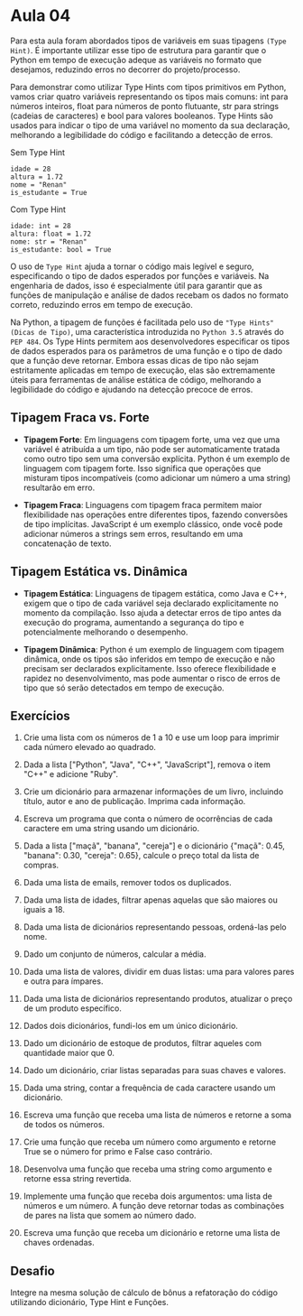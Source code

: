 # Aula 04

Para esta aula foram abordados tipos de variáveis em suas tipagens `(Type Hint)`. É importante utilizar esse tipo de estrutura para garantir que o Python em tempo de execução adeque as variáveis no formato que desejamos, reduzindo erros no decorrer do projeto/processo.

Para demonstrar como utilizar Type Hints com tipos primitivos em Python, vamos criar quatro variáveis representando os tipos mais comuns: int para números inteiros, float para números de ponto flutuante, str para strings (cadeias de caracteres) e bool para valores booleanos. Type Hints são usados para indicar o tipo de uma variável no momento da sua declaração, melhorando a legibilidade do código e facilitando a detecção de erros.

Sem Type Hint
```
idade = 28
altura = 1.72
nome = "Renan"
is_estudante = True
```

Com Type Hint
```
idade: int = 28
altura: float = 1.72
nome: str = "Renan"
is_estudante: bool = True
```

O uso de `Type Hint` ajuda a tornar o código mais legível e seguro, especificando o tipo de dados esperados por funções e variáveis. Na engenharia de dados, isso é especialmente útil para garantir que as funções de manipulação e análise de dados recebam os dados no formato correto, reduzindo erros em tempo de execução.

Na Python, a tipagem de funções é facilitada pelo uso de `"Type Hints" (Dicas de Tipo)`, uma característica introduzida no `Python 3.5` através do `PEP 484`. Os Type Hints permitem aos desenvolvedores especificar os tipos de dados esperados para os parâmetros de uma função e o tipo de dado que a função deve retornar. Embora essas dicas de tipo não sejam estritamente aplicadas em tempo de execução, elas são extremamente úteis para ferramentas de análise estática de código, melhorando a legibilidade do código e ajudando na detecção precoce de erros.

## Tipagem Fraca vs. Forte

* **Tipagem Forte**: Em linguagens com tipagem forte, uma vez que uma variável é atribuída a um tipo, não pode ser automaticamente tratada como outro tipo sem uma conversão explícita. Python é um exemplo de linguagem com tipagem forte. Isso significa que operações que misturam tipos incompatíveis (como adicionar um número a uma string) resultarão em erro.
    
* **Tipagem Fraca**: Linguagens com tipagem fraca permitem maior flexibilidade nas operações entre diferentes tipos, fazendo conversões de tipo implícitas. JavaScript é um exemplo clássico, onde você pode adicionar números a strings sem erros, resultando em uma concatenação de texto.
    
## Tipagem Estática vs. Dinâmica

* **Tipagem Estática**: Linguagens de tipagem estática, como Java e C++, exigem que o tipo de cada variável seja declarado explicitamente no momento da compilação. Isso ajuda a detectar erros de tipo antes da execução do programa, aumentando a segurança do tipo e potencialmente melhorando o desempenho.
    
* **Tipagem Dinâmica**: Python é um exemplo de linguagem com tipagem dinâmica, onde os tipos são inferidos em tempo de execução e não precisam ser declarados explicitamente. Isso oferece flexibilidade e rapidez no desenvolvimento, mas pode aumentar o risco de erros de tipo que só serão detectados em tempo de execução.

## Exercícios

1. Crie uma lista com os números de 1 a 10 e use um loop para imprimir cada número elevado ao quadrado.

2. Dada a lista ["Python", "Java", "C++", "JavaScript"], remova o item "C++" e adicione "Ruby".

3. Crie um dicionário para armazenar informações de um livro, incluindo título, autor e ano de publicação. Imprima cada informação.

4. Escreva um programa que conta o número de ocorrências de cada caractere em uma string usando um dicionário.

5. Dada a lista ["maçã", "banana", "cereja"] e o dicionário {"maçã": 0.45, "banana": 0.30, "cereja": 0.65}, calcule o preço total da lista de compras.

6. Dada uma lista de emails, remover todos os duplicados.

7. Dada uma lista de idades, filtrar apenas aquelas que são maiores ou iguais a 18.

8. Dada uma lista de dicionários representando pessoas, ordená-las pelo nome.

9. Dado um conjunto de números, calcular a média.

10. Dada uma lista de valores, dividir em duas listas: uma para valores pares e outra para ímpares.

11. Dada uma lista de dicionários representando produtos, atualizar o preço de um produto específico.

12. Dados dois dicionários, fundi-los em um único dicionário.

13. Dado um dicionário de estoque de produtos, filtrar aqueles com quantidade maior que 0.

14. Dado um dicionário, criar listas separadas para suas chaves e valores.

15. Dada uma string, contar a frequência de cada caractere usando um dicionário.

16. Escreva uma função que receba uma lista de números e retorne a soma de todos os números.

17. Crie uma função que receba um número como argumento e retorne True se o número for primo e False caso contrário.

18. Desenvolva uma função que receba uma string como argumento e retorne essa string revertida.

19. Implemente uma função que receba dois argumentos: uma lista de números e um número. A função deve retornar todas as combinações de pares na lista que somem ao número dado.

20. Escreva uma função que receba um dicionário e retorne uma lista de chaves ordenadas.

## Desafio
Integre na mesma solução de cálculo de bônus a refatoração do código utilizando dicionário, Type Hint e Funções.